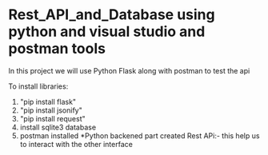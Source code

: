# Rest_API_and_Database using python and visual studio and postman tools
In this project we will use Python Flask along with postman to test the api

To install libraries:
   1) "pip install flask"
   2) "pip install jsonify"
   3) "pip install request"
   4) install sqlite3 database 
   5) postman installed
 *Python backened part created
 Rest APi:- this help us to interact with the other interface 
 





